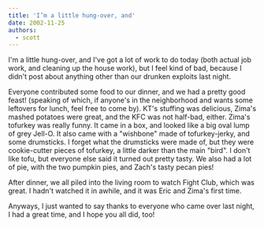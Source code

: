 ```yaml
---
title: 'I’m a little hung-over, and'
date: 2002-11-25
authors:
  - scott
---
```


I'm a little hung-over, and I've got a lot of work to do today (both actual job work, and cleaning up the house work), but I feel kind of bad, because I didn't post about anything other than our drunken exploits last night.

Everyone contributed some food to our dinner, and we had a pretty good feast! (speaking of which, if anyone's in the neighborhood and wants some leftovers for lunch, feel free to come by). KT's stuffing was delicious, Zima's mashed potatoes were great, and the KFC was not half-bad, either. Zima's tofurkey was really funny. It came in a box, and looked like a big oval lump of grey Jell-O. It also came with a "wishbone" made of tofurkey-jerky, and some drumsticks. I forget what the drumsticks were made of, but they were cookie-cutter pieces of tofurkey, a little darker than the main "bird". I don't like tofu, but everyone else said it turned out pretty tasty. We also had a lot of pie, with the two pumpkin pies, and Zach's tasty pecan pies!

After dinner, we all piled into the living room to watch Fight Club, which was great. I hadn't watched it in awhile, and it was Eric and Zima's first time.

Anyways, I just wanted to say thanks to everyone who came over last night, I had a great time, and I hope you all did, too!
